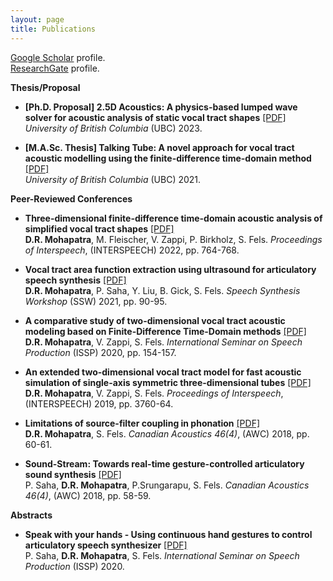 ```yaml
---
layout: page
title: Publications
---
```


<a href="https://scholar.google.com/citations?user=HzIWE5kAAAAJ" target="_blank">Google Scholar</a> profile.<br />
<a href="https://www.researchgate.net/profile/Debasish-Mohapatra-4" target="_blank">ResearchGate</a> profile.
<br />

**Thesis/Proposal**
- **[Ph.D. Proposal] 2.5D Acoustics: A physics-based lumped wave solver for acoustic analysis of static vocal tract shapes** [[PDF]](https://www.dropbox.com/scl/fi/7loyrv58t0mxt5c6r1jwu/mohapatra_2023_phd_proposal.pdf?rlkey=0st0zo0apmm6bpxeansbolb0t&dl=0)\
	*University of British Columbia* (UBC) 2023.
  
- **[M.A.Sc. Thesis] Talking Tube: A novel approach for vocal tract acoustic modelling using the finite-difference time-domain method** [[PDF]](https://open.library.ubc.ca/cIRcle/collections/ubctheses/24/items/1.0396919)\
	*University of British Columbia* (UBC) 2021.  
	
**Peer-Reviewed Conferences**

- **Three-dimensional finite-difference time-domain acoustic analysis of simplified vocal tract shapes** [[PDF]](https://www.vocaltractlab.de/publications/mohapatra-2022-interspeech.pdf)  
	**D.R. Mohapatra**, M. Fleischer, V. Zappi, P. Birkholz, S. Fels.
	*Proceedings of Interspeech*, (INTERSPEECH) 2022, pp. 764-768.
  
- **Vocal tract area function extraction using ultrasound for articulatory speech synthesis** [[PDF]](https://www.isca-speech.org/archive/pdfs/ssw_2021/mohapatra21_ssw.pdf)  
	**D.R. Mohapatra**, P. Saha, Y. Liu, B. Gick, S. Fels.
	*Speech Synthesis Workshop* (SSW) 2021, pp. 90-95.  
	
- **A comparative study of two-dimensional vocal tract acoustic modeling based on Finite-Difference Time-Domain methods** [[PDF]](https://www.dropbox.com/scl/fi/cu0vtto0w8pmccevc0v1a/ISSP2020.pdf?rlkey=roy23dtbvwqvsbe45k3ltq8cf&dl=0)  
	**D.R. Mohapatra**, V. Zappi, S. Fels.
	*International Seminar on Speech Production* (ISSP) 2020, pp. 154-157.
  
- **An extended two-dimensional vocal tract model for fast acoustic simulation of single-axis symmetric three-dimensional tubes** [[PDF]](https://www.isca-speech.org/archive/pdfs/interspeech_2019/mohapatra19_interspeech.pdf)  
	**D.R. Mohapatra**, V. Zappi, S. Fels.
	*Proceedings of Interspeech*, (INTERSPEECH) 2019, pp. 3760-64.
  
- **Limitations of source-filter coupling in phonation** [[PDF]](https://www.dropbox.com/scl/fi/7kt90lwwdnqak928n7mcl/Limitations-of-source-filter-coupling-in-phonation.pdf?rlkey=hwj4db0co823brtz2nrupui58&dl=0)  
	**D.R. Mohapatra**, S. Fels.
	*Canadian Acoustics 46(4)*, (AWC) 2018, pp. 60-61.  

- **Sound-Stream: Towards real-time gesture-controlled articulatory sound synthesis** [[PDF]](https://www.dropbox.com/scl/fi/vlk4krlaqkm8poxyq2jy5/Sound-Stream-Towards-real-time-gesture-controlled-articulatory-sound-synthesis.pdf?rlkey=82o62gvszbqhp98yxe95p168t&dl=0)  
	P. Saha, **D.R. Mohapatra**, P.Srungarapu, S. Fels.
	*Canadian Acoustics 46(4)*, (AWC) 2018, pp. 58-59.  

**Abstracts**
- **Speak with your hands - Using continuous hand gestures to control articulatory speech synthesizer** [[PDF]](https://arxiv.org/pdf/2102.01640.pdf)  
	P. Saha, **D.R. Mohapatra**, S. Fels.
	*International Seminar on Speech Production* (ISSP) 2020.  

<br/> 


